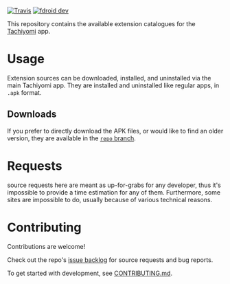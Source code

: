 [![Travis](https://img.shields.io/travis/inorichi/tachiyomi-extensions.svg)](https://travis-ci.org/inorichi/tachiyomi-extensions)
[![fdroid dev](https://img.shields.io/badge/stable-wiki-blue.svg)](https://github.com/inorichi/tachiyomi/wiki/FDroid-for-dev-versions)

This repository contains the available extension catalogues for the [Tachiyomi](https://github.com/inorichi/tachiyomi) app.

[//]: <> (halo gaes ngapain.)
# Usage

Extension sources can be downloaded, installed, and uninstalled via the main Tachiyomi app. They are installed and uninstalled like regular apps, in `.apk` format.

## Downloads

If you prefer to directly download the APK files, or would like to find an older version, they are available in the [`repo` branch](https://github.com/inorichi/tachiyomi-extensions/tree/repo/apk).


# Requests

source requests here are meant as up-for-grabs for any developer, thus it's impossible to provide a time estimation for any of them. Furthermore, some sites are impossible to do, usually because of various technical reasons.


# Contributing

Contributions are welcome!

Check out the repo's [issue backlog](https://github.com/inorichi/tachiyomi-extensions/issues) for source requests and bug reports.

To get started with development, see [CONTRIBUTING.md](https://github.com/inorichi/tachiyomi-extensions/blob/master/CONTRIBUTING.md).

